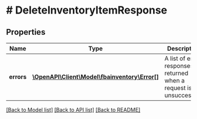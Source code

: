 # # DeleteInventoryItemResponse

## Properties

Name | Type | Description | Notes
------------ | ------------- | ------------- | -------------
**errors** | [**\OpenAPI\Client\Model\fbainventory\Error[]**](Error.md) | A list of error responses returned when a request is unsuccessful. | [optional]

[[Back to Model list]](../../README.md#models) [[Back to API list]](../../README.md#endpoints) [[Back to README]](../../README.md)
